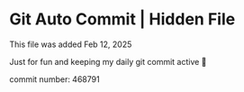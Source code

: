 # Git Auto Commit | Hidden File

This file was added Feb 12, 2025

Just for fun and keeping my daily git commit active 🤪

commit number: 468791
